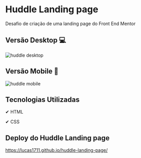 # Huddle Landing page
Desafio de criação de uma landing page do Front End Mentor

## Versão Desktop 💻
![huddle desktop](https://user-images.githubusercontent.com/66094966/179082933-ecb13879-e588-493e-99f9-82b4a18a6a12.gif)


## Versão Mobile 📱
![huddle mobile](https://user-images.githubusercontent.com/66094966/179083215-39109c71-a876-431c-b11e-3c6d4938a548.gif)


## Tecnologias Utilizadas

✔ HTML

✔ CSS


## Deploy do Huddle Landing page
https://lucas1711.github.io/huddle-landing-page/
